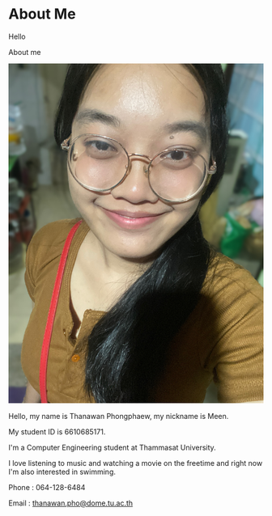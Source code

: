 # About Me

Hello

About me

![my pic](IMG_6149.JPG)

Hello, my name is Thanawan Phongphaew, my nickname is Meen.

My student ID is 6610685171.

I'm a Computer Engineering student at Thammasat University.

I love listening to music and watching a movie on the freetime and right now I'm also interested in swimming.</p>

Phone : 064-128-6484

Email : thanawan.pho@dome.tu.ac.th
